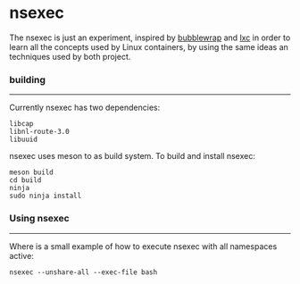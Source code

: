 nsexec
======

The nsexec is just an experiment, inspired by [bubblewrap](https://github.com/projectatomic/bubblewrap)
and [lxc](https://github.com/lxc/lxc) in order to learn all the concepts used by
Linux containers, by using the same ideas an techniques used by both project.

### building
------------

Currently nsexec has two dependencies:

	libcap
	libnl-route-3.0
	libuuid

nsexec uses meson to as build system. To build and install nsexec:

	meson build
	cd build
	ninja
	sudo ninja install

### Using nsexec
----------------

Where is a small example of how to execute nsexec with all namespaces active:

	nsexec --unshare-all --exec-file bash
